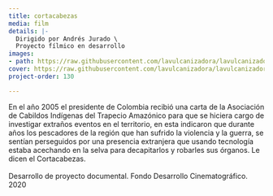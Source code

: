 ```yaml
---
title: cortacabezas
media: film
details: |-
  Dirigido por Andrés Jurado \
  Proyecto fílmico en desarrollo
images:
- path: https://raw.githubusercontent.com/lavulcanizadora/lavulcanizadora/main/uploads/cortacabezas/cortacabezas-1.jpg
cover: https://raw.githubusercontent.com/lavulcanizadora/lavulcanizadora/main/uploads/project-covers/cortacabezas-cover.png
project-order: 130

---
```

En el año 2005 el presidente de Colombia recibió una carta de la Asociación de Cabildos Indígenas del Trapecio Amazónico para que se hiciera cargo de investigar extraños eventos en el territorio, en esta indicaron que durante años los pescadores de la región que han sufrido la violencia y la guerra, se sentían perseguidos por una presencia extranjera que usando tecnología estaba acechando en la selva para decapitarlos y robarles sus órganos. Le dicen el Cortacabezas.
<br>
<br>
Desarrollo de proyecto documental. Fondo Desarrollo Cinematográfico. 2020
